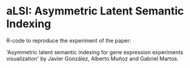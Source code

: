 aLSI: Asymmetric Latent Semantic Indexing
======

R-code to reproduce the experiment of the paper: 

'Asymmetric latent semantic indexing for gene expression experiments visualization' by Javier González, Alberto Muñoz and Gabriel Martos.

